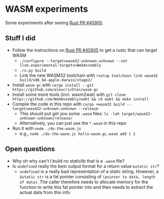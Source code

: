 # WASM experiments

Some experiments after seeing [Rust PR #45905].

## Stuff I did

- Follow the instructions on [Rust PR #45905] to get a rustc that can target WASM
  - `./configure --target=wasm32-unknown-unknown --set llvm.experimental-targets=WebAssembly`
  - `./x.py build`
  - Link the new WASM32 toolchain with `rustup toolchain link wasm32 build/x86_64-apple-darwin/stage2/`
- Install `wasm-gc` with `cargo install --git https://github.com/alexcrichton/wasm-gc`
- Install some more tools (incl. wasm2wat) with `git clone https://github.com/WebAssembly/wabt && cd wabt && make install`
- Compile the code in this repo with `cargo +wasm32 build --target=wasm32-unknown-unknown --release`
  - This should put get you some `.wasm` files: `ls -lah target/wasm32-unknown-unknown/release/`
  - Alternatively, you can just use the `*.wasm` in this repo
- Run it with `node ./do-the-wasm.js`
  - e.g., `node ./do-the-wasm.js hello-wasm.gc.wasm add 1 2`

## Open questions

- Why oh why can't I build no staticlib that is a `.wasm` file?
- Is `undefined` really the best output format for a return value `&static str`?
  - `undefined` is a really bad representation of a static string. However, a `&static str` is a fat pointer consisting of `(pointer to data, length of data)`. The caller therefore needs to allocate memory for the function to write this fat pointer into and then needs to extract the actual data from this info

[Rust PR #45905]: https://github.com/rust-lang/rust/pull/45905
